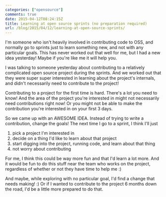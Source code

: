 ```yaml
---
categories: ["opensource"]
comments: true
date: 2015-04-12T08:24:15Z
title: Learning at open source sprints (no preparation required)
url: /blog/2015/04/12/learning-at-open-source-sprints/
---
```


I'm someone who isn't heavily involved in contributing code to OSS, and
normally go to sprints just to learn something new, and not with any
particular goals. This has never worked out that well for me, but I had
a new idea yesterday! Maybe if you're like me it will help you.

I was talking to someone yesterday about contributing to a relatively
complicated open source project during the sprints. And we worked out
that they were super super interested in learning about the project's
internals, and didn't necessarily need to contribute to the project!

Contributing to a project for the first time is hard. There's a lot
you need to know! And the area of the project you're interested in might
not necessarily need contributions right now! Or you might not be able
to make the contribution you're interested in on your first 3 days.

So we came up with an AWESOME IDEA. Instead of trying to write a
contribution, change the goals! The next time I go to a sprint, I think
I'll just 

1. pick a project I'm interested in
1. decide on a thing I'd like to learn about that project
1. start digging into the project, running code, and learn about that
   thing
1. not worry about contributing

For me, I think this could be way more fun and that I'd learn a lot
more. And it would be fun to do this stuff near the team who works on
the project, regardless of whether or not they have time to help me :)

And maybe, while exploring with no particular goal, I'd find a change
that needs making! :) Or if I wanted to contribute to the project 6
months down the road, I'd be a little more prepared to do that.

